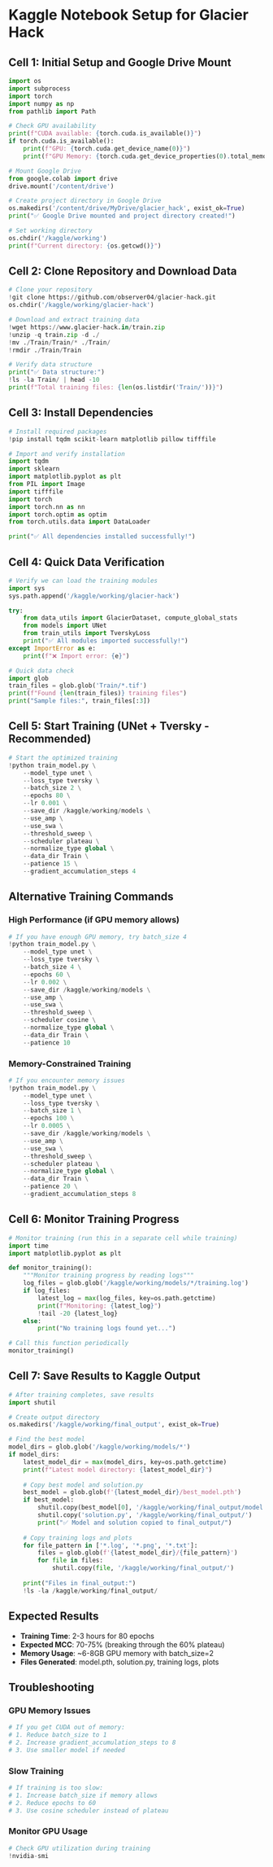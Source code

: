 # Kaggle Notebook Setup for Glacier Hack

## Cell 1: Initial Setup and Google Drive Mount
```python
import os
import subprocess
import torch
import numpy as np
from pathlib import Path

# Check GPU availability
print(f"CUDA available: {torch.cuda.is_available()}")
if torch.cuda.is_available():
    print(f"GPU: {torch.cuda.get_device_name(0)}")
    print(f"GPU Memory: {torch.cuda.get_device_properties(0).total_memory / 1024**3:.1f} GB")

# Mount Google Drive
from google.colab import drive
drive.mount('/content/drive')

# Create project directory in Google Drive
os.makedirs('/content/drive/MyDrive/glacier_hack', exist_ok=True)
print("✅ Google Drive mounted and project directory created!")

# Set working directory
os.chdir('/kaggle/working')
print(f"Current directory: {os.getcwd()}")
```

## Cell 2: Clone Repository and Download Data
```python
# Clone your repository
!git clone https://github.com/observer04/glacier-hack.git
os.chdir('/kaggle/working/glacier-hack')

# Download and extract training data
!wget https://www.glacier-hack.in/train.zip
!unzip -q train.zip -d ./
!mv ./Train/Train/* ./Train/
!rmdir ./Train/Train

# Verify data structure
print("✅ Data structure:")
!ls -la Train/ | head -10
print(f"Total training files: {len(os.listdir('Train/'))}")
```

## Cell 3: Install Dependencies
```python
# Install required packages
!pip install tqdm scikit-learn matplotlib pillow tifffile

# Import and verify installation
import tqdm
import sklearn
import matplotlib.pyplot as plt
from PIL import Image
import tifffile
import torch
import torch.nn as nn
import torch.optim as optim
from torch.utils.data import DataLoader

print("✅ All dependencies installed successfully!")
```

## Cell 4: Quick Data Verification
```python
# Verify we can load the training modules
import sys
sys.path.append('/kaggle/working/glacier-hack')

try:
    from data_utils import GlacierDataset, compute_global_stats
    from models import UNet
    from train_utils import TverskyLoss
    print("✅ All modules imported successfully!")
except ImportError as e:
    print(f"❌ Import error: {e}")

# Quick data check
import glob
train_files = glob.glob('Train/*.tif')
print(f"Found {len(train_files)} training files")
print("Sample files:", train_files[:3])
```

## Cell 5: Start Training (UNet + Tversky - Recommended)
```python
# Start the optimized training
!python train_model.py \
    --model_type unet \
    --loss_type tversky \
    --batch_size 2 \
    --epochs 80 \
    --lr 0.001 \
    --save_dir /kaggle/working/models \
    --use_amp \
    --use_swa \
    --threshold_sweep \
    --scheduler plateau \
    --normalize_type global \
    --data_dir Train \
    --patience 15 \
    --gradient_accumulation_steps 4
```

## Alternative Training Commands

### High Performance (if GPU memory allows)
```python
# If you have enough GPU memory, try batch_size 4
!python train_model.py \
    --model_type unet \
    --loss_type tversky \
    --batch_size 4 \
    --epochs 60 \
    --lr 0.002 \
    --save_dir /kaggle/working/models \
    --use_amp \
    --use_swa \
    --threshold_sweep \
    --scheduler cosine \
    --normalize_type global \
    --data_dir Train \
    --patience 10
```

### Memory-Constrained Training
```python
# If you encounter memory issues
!python train_model.py \
    --model_type unet \
    --loss_type tversky \
    --batch_size 1 \
    --epochs 100 \
    --lr 0.0005 \
    --save_dir /kaggle/working/models \
    --use_amp \
    --use_swa \
    --threshold_sweep \
    --scheduler plateau \
    --normalize_type global \
    --data_dir Train \
    --patience 20 \
    --gradient_accumulation_steps 8
```

## Cell 6: Monitor Training Progress
```python
# Monitor training (run this in a separate cell while training)
import time
import matplotlib.pyplot as plt

def monitor_training():
    """Monitor training progress by reading logs"""
    log_files = glob.glob('/kaggle/working/models/*/training.log')
    if log_files:
        latest_log = max(log_files, key=os.path.getctime)
        print(f"Monitoring: {latest_log}")
        !tail -20 {latest_log}
    else:
        print("No training logs found yet...")

# Call this function periodically
monitor_training()
```

## Cell 7: Save Results to Kaggle Output
```python
# After training completes, save results
import shutil

# Create output directory
os.makedirs('/kaggle/working/final_output', exist_ok=True)

# Find the best model
model_dirs = glob.glob('/kaggle/working/models/*')
if model_dirs:
    latest_model_dir = max(model_dirs, key=os.path.getctime)
    print(f"Latest model directory: {latest_model_dir}")
    
    # Copy best model and solution.py
    best_model = glob.glob(f'{latest_model_dir}/best_model.pth')
    if best_model:
        shutil.copy(best_model[0], '/kaggle/working/final_output/model.pth')
        shutil.copy('solution.py', '/kaggle/working/final_output/')
        print("✅ Model and solution copied to final_output/")
    
    # Copy training logs and plots
    for file_pattern in ['*.log', '*.png', '*.txt']:
        files = glob.glob(f'{latest_model_dir}/{file_pattern}')
        for file in files:
            shutil.copy(file, '/kaggle/working/final_output/')
    
    print("Files in final_output:")
    !ls -la /kaggle/working/final_output/
```

## Expected Results
- **Training Time**: 2-3 hours for 80 epochs
- **Expected MCC**: 70-75% (breaking through the 60% plateau)
- **Memory Usage**: ~6-8GB GPU memory with batch_size=2
- **Files Generated**: model.pth, solution.py, training logs, plots

## Troubleshooting

### GPU Memory Issues
```python
# If you get CUDA out of memory:
# 1. Reduce batch_size to 1
# 2. Increase gradient_accumulation_steps to 8
# 3. Use smaller model if needed
```

### Slow Training
```python
# If training is too slow:
# 1. Increase batch_size if memory allows
# 2. Reduce epochs to 60
# 3. Use cosine scheduler instead of plateau
```

### Monitor GPU Usage
```python
# Check GPU utilization during training
!nvidia-smi
```